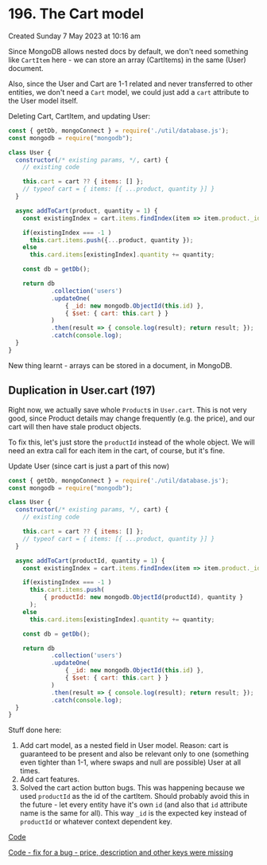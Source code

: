 # 196. The Cart model
Created Sunday 7 May 2023 at 10:16 am

Since MongoDB allows nested docs by default, we don't need something like `CartItem` here - we can store an array (CartItems) in the same (User) document.

Also, since the User and Cart are 1-1 related and never transferred to other entities, we don't need a `Cart` model, we could just add a `cart` attribute to the User model itself.

Deleting Cart, CartItem, and updating User:
```js
const { getDb, mongoConnect } = require('./util/database.js');
const mongodb = require("mongodb");

class User {
  constructor(/* existing params, */, cart) {
    // existing code

    this.cart = cart ?? { items: [] };
    // typeof cart = { items: [{ ...product, quantity }] }
  }

  async addToCart(product, quantity = 1) {
	const existingIndex = cart.items.findIndex(item => item.product._id === product._id);

	if(existingIndex === -1 )
      this.cart.items.push({...product, quantity });
    else
	  this.card.items[existingIndex].quantity += quantity;

	const db = getDb();

	return db
			.collection('users')
			.updateOne(
				{ _id: new mongodb.ObjectId(this.id) },
				{ $set: { cart: this.cart } }
			)
			.then(result => { console.log(result); return result; });
			.catch(console.log);
  }
}
```

New thing learnt - arrays can be stored in a document, in MongoDB.

## Duplication in User.cart (197)
Right now, we actually save whole `Product`s in `User.cart`. This is not very good, since Product details may change frequently (e.g. the price), and our cart will then have stale product objects.

To fix this, let's just store the `productId` instead of the whole object. We will need an extra call for each item in the cart, of course, but it's fine.

Update User (since cart is just a part of this now)
```js
const { getDb, mongoConnect } = require('./util/database.js');
const mongodb = require("mongodb");

class User {
  constructor(/* existing params, */, cart) {
    // existing code

    this.cart = cart ?? { items: [] };
    // typeof cart = { items: [{ ...product, quantity }] }
  }

  async addToCart(productId, quantity = 1) {
	const existingIndex = cart.items.findIndex(item => item.product._id.toString() === productId);

	if(existingIndex === -1 )
      this.cart.items.push(
	      { productId: new mongodb.ObjectId(productId), quantity }
	  );
    else
	  this.card.items[existingIndex].quantity += quantity;

	const db = getDb();

	return db
			.collection('users')
			.updateOne(
				{ _id: new mongodb.ObjectId(this.id) },
				{ $set: { cart: this.cart } }
			)
			.then(result => { console.log(result); return result; });
			.catch(console.log);
  }
}
```


Stuff done here:
1. Add cart model, as a nested field in User model. Reason: cart is guaranteed to be present and also be relevant only to one (something even tighter than 1-1, where swaps and null are possible) User at all times.
2. Add cart features.
3. Solved the cart action button bugs. This was happening because we used `productId` as the id of the cartItem. Should probably avoid this in the future - let every entity have it's own `id` (and also that `id` attribute name is the same for all). This way `_id` is the expected key instead of `productId` or whatever context dependent key.

[Code](https://github.com/exemplar-codes/online-shop-with-nosql-mongodb/commit/3fb41c3240039365854d4cf00b1e406ef1a3948d)

[Code - fix for a bug - price, description and other keys were missing](https://github.com/exemplar-codes/online-shop-with-nosql-mongodb/commit/2656c19b369d9d55c4038f4601af90744e3ee484)